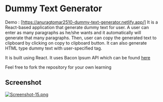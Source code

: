
# Dummy Text Generator

Demo : [https://anuragtomar2510-dummy-text-generator.netlify.app/]
It is a React-based application that generate dummy text for user. A user can enter as many paragraphs as he/she wants and it automatically will generate that many paragraphs. Then, user can copy the generated text to clipboard by clicking on copy to clipboard button. It can also generate HTML type dummy text with user-specified tag. 

It is built using React. It uses Bacon Ipsum API which can be found [here](https://baconipsum.com/api/) 


Feel free to fork the repository for your own learning


## Screenshot

[![Screenshot-15.png](https://i.postimg.cc/SsCL9222/Screenshot-15.png)](https://postimg.cc/XGNySvg4)


